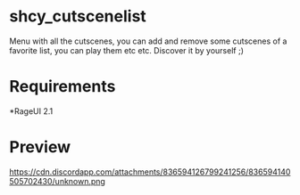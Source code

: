 # shcy_cutscenelist
Menu with all the cutscenes, you can add and remove some cutscenes of a favorite list, you can play them etc etc. Discover it by yourself ;)

# Requirements

*RageUI 2.1

# Preview
https://cdn.discordapp.com/attachments/836594126799241256/836594140505702430/unknown.png
